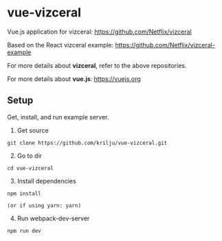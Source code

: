 # vue-vizceral
Vue.js application for vizceral: https://github.com/Netflix/vizceral

Based on the React vizceral example: https://github.com/Netflix/vizceral-example

For more details about **vizceral**, refer to the above repositories.

For more details about **vue.js**: https://vuejs.org

## Setup
Get, install, and run example server.
1. Get source
```
git clone https://github.com/krilju/vue-vizceral.git
```
2. Go to dir
```
cd vue-vizceral
```
3. Install dependencies
```
npm install

(or if using yarn: yarn)
```
4. Run webpack-dev-server
```
npm run dev
```
